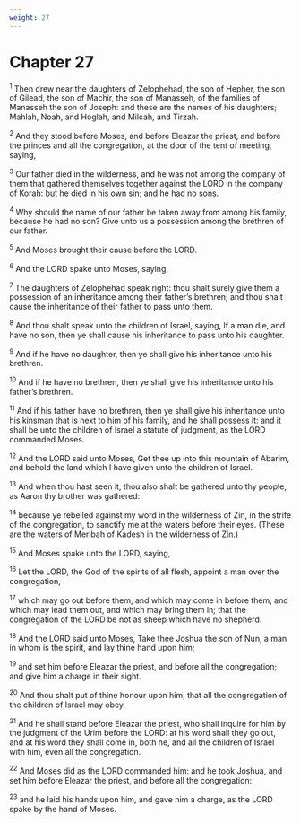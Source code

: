 ```yaml
---
weight: 27
---
```


# Chapter 27

<sup>1</sup> Then drew near the daughters of Zelophehad, the son of Hepher, the son of Gilead, the son of Machir, the son of Manasseh, of the families of Manasseh the son of Joseph: and these are the names of his daughters; Mahlah, Noah, and Hoglah, and Milcah, and Tirzah. 

<sup>2</sup> And they stood before Moses, and before Eleazar the priest, and before the princes and all the congregation, at the door of the tent of meeting, saying, 

<sup>3</sup> Our father died in the wilderness, and he was not among the company of them that gathered themselves together against the LORD in the company of Korah: but he died in his own sin; and he had no sons. 

<sup>4</sup> Why should the name of our father be taken away from among his family, because he had no son? Give unto us a possession among the brethren of our father. 

<sup>5</sup> And Moses brought their cause before the LORD. 

<sup>6</sup> And the LORD spake unto Moses, saying, 

<sup>7</sup> The daughters of Zelophehad speak right: thou shalt surely give them a possession of an inheritance among their father’s brethren; and thou shalt cause the inheritance of their father to pass unto them. 

<sup>8</sup> And thou shalt speak unto the children of Israel, saying, If a man die, and have no son, then ye shall cause his inheritance to pass unto his daughter. 

<sup>9</sup> And if he have no daughter, then ye shall give his inheritance unto his brethren. 

<sup>10</sup> And if he have no brethren, then ye shall give his inheritance unto his father’s brethren. 

<sup>11</sup> And if his father have no brethren, then ye shall give his inheritance unto his kinsman that is next to him of his family, and he shall possess it: and it shall be unto the children of Israel a statute of judgment, as the LORD commanded Moses. 

<sup>12</sup> And the LORD said unto Moses, Get thee up into this mountain of Abarim, and behold the land which I have given unto the children of Israel. 

<sup>13</sup> And when thou hast seen it, thou also shalt be gathered unto thy people, as Aaron thy brother was gathered: 

<sup>14</sup> because ye rebelled against my word in the wilderness of Zin, in the strife of the congregation, to sanctify me at the waters before their eyes. (These are the waters of Meribah of Kadesh in the wilderness of Zin.) 

<sup>15</sup> And Moses spake unto the LORD, saying, 

<sup>16</sup> Let the LORD, the God of the spirits of all flesh, appoint a man over the congregation, 

<sup>17</sup> which may go out before them, and which may come in before them, and which may lead them out, and which may bring them in; that the congregation of the LORD be not as sheep which have no shepherd. 

<sup>18</sup> And the LORD said unto Moses, Take thee Joshua the son of Nun, a man in whom is the spirit, and lay thine hand upon him; 

<sup>19</sup> and set him before Eleazar the priest, and before all the congregation; and give him a charge in their sight. 

<sup>20</sup> And thou shalt put of thine honour upon him, that all the congregation of the children of Israel may obey. 

<sup>21</sup> And he shall stand before Eleazar the priest, who shall inquire for him by the judgment of the Urim before the LORD: at his word shall they go out, and at his word they shall come in, both he, and all the children of Israel with him, even all the congregation. 

<sup>22</sup> And Moses did as the LORD commanded him: and he took Joshua, and set him before Eleazar the priest, and before all the congregation: 

<sup>23</sup> and he laid his hands upon him, and gave him a charge, as the LORD spake by the hand of Moses. 


